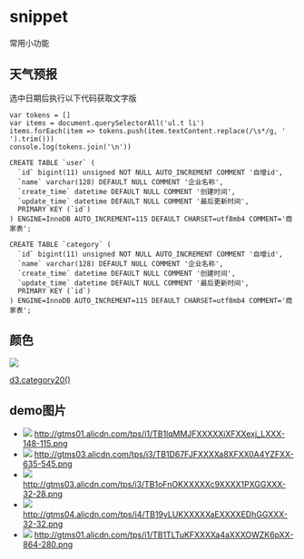 # snippet
常用小功能

## 天气预报

选中日期后执行以下代码获取文字版

```
var tokens = []
var items = document.querySelectorAll('ul.t li')
items.forEach(item => tokens.push(item.textContent.replace(/\s*/g, ' ').trim()))
console.log(tokens.join('\n'))
```

```
CREATE TABLE `user` (
  `id` bigint(11) unsigned NOT NULL AUTO_INCREMENT COMMENT '自增id',
  `name` varchar(128) DEFAULT NULL COMMENT '企业名称',
  `create_time` datetime DEFAULT NULL COMMENT '创建时间',
  `update_time` datetime DEFAULT NULL COMMENT '最后更新时间',
  PRIMARY KEY (`id`)
) ENGINE=InnoDB AUTO_INCREMENT=115 DEFAULT CHARSET=utf8mb4 COMMENT='商家表';

CREATE TABLE `category` (
  `id` bigint(11) unsigned NOT NULL AUTO_INCREMENT COMMENT '自增id',
  `name` varchar(128) DEFAULT NULL COMMENT '企业名称',
  `create_time` datetime DEFAULT NULL COMMENT '创建时间',
  `update_time` datetime DEFAULT NULL COMMENT '最后更新时间',
  PRIMARY KEY (`id`)
) ENGINE=InnoDB AUTO_INCREMENT=115 DEFAULT CHARSET=utf8mb4 COMMENT='商家表';

```

## 颜色

![][7]

[d3.category20()][6]


## demo图片

- ![][2] http://gtms01.alicdn.com/tps/i1/TB1lqMMJFXXXXXiXFXXexj_LXXX-148-115.png
- ![][3] http://gtms03.alicdn.com/tps/i3/TB1D67FJFXXXXa8XFXX0A4YZFXX-635-545.png
- ![][4] http://gtms03.alicdn.com/tps/i3/TB1oFnOKXXXXXc9XXXX1PXGGXXX-32-28.png
- ![][5] http://gtms04.alicdn.com/tps/i4/TB19yLUKXXXXXaEXXXXEDhGGXXX-32-32.png
- ![][8] http://gtms01.alicdn.com/tps/i1/TB1TLTuKFXXXXa4aXXXOWZK6pXX-864-280.png


[8]: http://gtms01.alicdn.com/tps/i1/TB1TLTuKFXXXXa4aXXXOWZK6pXX-864-280.png
[7]: http://gtms04.alicdn.com/tps/i4/TB1RtC1KpXXXXbYXpXXfGstIFXX-251-557.png
[6]: https://github.com/mbostock/d3/wiki/Ordinal-Scales#category10
[5]: http://gtms04.alicdn.com/tps/i4/TB19yLUKXXXXXaEXXXXEDhGGXXX-32-32.png
[4]: http://gtms03.alicdn.com/tps/i3/TB1oFnOKXXXXXc9XXXX1PXGGXXX-32-28.png
[3]: http://gtms03.alicdn.com/tps/i3/TB1D67FJFXXXXa8XFXX0A4YZFXX-635-545.png
[2]: http://gtms01.alicdn.com/tps/i1/TB1lqMMJFXXXXXiXFXXexj_LXXX-148-115.png
[1]: https://github.com/quanxi613/handlebars-helper
